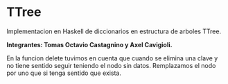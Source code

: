 # TTree
Implementacion en Haskell de diccionarios en estructura de arboles TTree.

**Integrantes: Tomas Octavio Castagnino y Axel Cavigioli.**

En la funcion delete tuvimos en cuenta que cuando se elimina una clave y no tiene sentido seguir teniendo el nodo sin datos. Remplazamos el nodo por uno que si tenga sentido que exista.